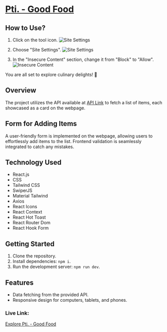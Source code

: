 # [Pti. - Good Food](https://dancing-frangollo-fd1d9e.netlify.app)

## How to Use?

1. Click on the tool icon.
   ![Site Settings](https://i.ibb.co/THjWWh9/IMG-20240111-152307.jpg)
2. Choose "Site Settings".
   ![Site Settings](https://i.ibb.co/4WXtGzv/IMG-20240111-152413.jpg)

3. In the "Insecure Content" section, change it from "Block" to "Allow".
   ![Insecure Content](https://i.ibb.co/YdDhSXM/IMG-20240111-152334.jpg)

You are all set to explore culinary delights! 🚀

## Overview
The project utilizes the API available at [API Link](http://www.api.technicaltest.quadtheoryltd.com/api/Item?page=1&pageSize=10) to fetch a list of items, each showcased as a card on the webpage.

## Form for Adding Items

A user-friendly form is implemented on the webpage, allowing users to effortlessly add items to the list. Frontend validation is seamlessly integrated to catch any mistakes.

## Technology Used

- React.js
- CSS
- Tailwind CSS
- SwiperJS
- Material Tailwind
- Axios
- React Icons
- React Context
- React Hot Toast
- React Router Dom
- React Hook Form

## Getting Started

1. Clone the repository.
2. Install dependencies: `npm i`.
3. Run the development server: `npm run dev`.

## Features

- Data fetching from the provided API.
- Responsive design for computers, tablets, and phones.

### Live Link:

[Explore Pti. - Good Food](https://dancing-frangollo-fd1d9e.netlify.app)

